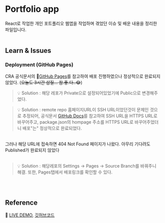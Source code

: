 # Portfolio app

React로 작업한 개인 포트폴리오 웹앱을 작업하며 겪었던 이슈 및 배운 내용을 정리한 파일입니다.<br/><br/>

## Learn & Issues
### Deployment (GitHub Pages)

CRA 공식문서의 🔗[GitHub Pages](https://create-react-app.dev/docs/deployment/)를 참고하여 배포 진행하였으나 정상적으로 완료되지 않았다. (<strike>오늘도 3시간 삽질... 참.좋.다..😂</strike>) <br/>

> 💡 Solution : 해당 레포가 Private으로 설정되어있었기에 Public으로 변경해주었다.

> 💡 Solution : remote repo 홈페이지URL이 SSH URL이었던것이 문제인 것으로 추정되어, 공식문서 [GitHub Docs](https://docs.github.com/en/get-started/getting-started-with-git/managing-remote-repositories)를 참고하여 SSH URL을 HTTPS URL로 바꾸어주고, package.json의 hompage 주소를 HTTPS URL로 바꾸어주었더니 배포"는" 정상적으로 완료되었다.

<br/>
그러나 해당 URL에 접속하면 404 Not Found 페이지가 나왔다. 아무리 기다려도 Published가 완료되지 않았다
<br/><br/>

> 💡 Solution : 해당레포의 Settings -> Pages -> Source Branch를 바꿔주니 해결. 또한, Pages탭에서 배포링크를 확인할 수 있다.

<br/><br/>

## Reference
🔗 [LIVE DEMO](https://sukyoungshin.github.io/githubpage/), [깃허브코드](https://github.com/sukyoungshin/githubpage)
